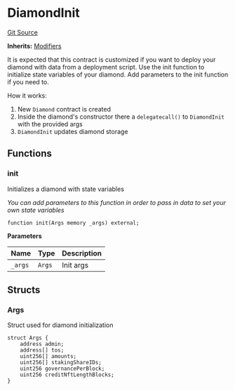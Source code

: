 # DiamondInit
[Git Source](https://github.com/ubiquity/ubiquity-dollar/blob/b1159e7c3923d0cfce274dbf1d6127a376670810/src/dollar/upgradeInitializers/DiamondInit.sol)

**Inherits:**
[Modifiers](/src/dollar/libraries/LibAppStorage.sol/contract.Modifiers.md)

It is expected that this contract is customized if you want to deploy your diamond
with data from a deployment script. Use the init function to initialize state variables
of your diamond. Add parameters to the init function if you need to.

How it works:
1. New `Diamond` contract is created
2. Inside the diamond's constructor there a `delegatecall()` to `DiamondInit` with the provided args
3. `DiamondInit` updates diamond storage


## Functions
### init

Initializes a diamond with state variables

*You can add parameters to this function in order to pass in data to set your own state variables*


```solidity
function init(Args memory _args) external;
```
**Parameters**

|Name|Type|Description|
|----|----|-----------|
|`_args`|`Args`|Init args|


## Structs
### Args
Struct used for diamond initialization


```solidity
struct Args {
    address admin;
    address[] tos;
    uint256[] amounts;
    uint256[] stakingShareIDs;
    uint256 governancePerBlock;
    uint256 creditNftLengthBlocks;
}
```

